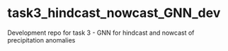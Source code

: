 # task3_hindcast_nowcast_GNN_dev
Development repo for task 3 - GNN for hindcast and nowcast of precipitation anomalies
